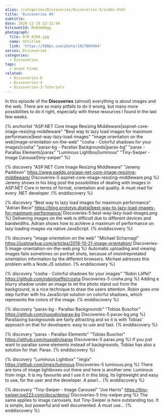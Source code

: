 ```yaml
---
alias: /categories/Discoveries/Discoveries-5/index.html
title: 'Discoveries #5'
subtitle:
date: 2020-12-19 12:12:44
hitcountId: Mo0SmHmgg
photograph:
  file: D70_0789.jpg
  name: Untitled
  link: 'https://500px.com/photo/1017604564'
series: Discoveries
categories:
  - Discoveries
tags:
  - Great Finds
related:
  - Discoveries-6
  - Discoveries-4
  - Discoveries-3-Tutorials
---
```

In this episode of the **Discoveries** (almost) everything is about images and the web. There are so many pitfalls to do it wrong, but many more possibilities to do it right, especially with these resources I found in the last few weeks.

{% anchorlist 
  "ASP.NET Core Image Resizing Middleware|aspnet-core-image-resizing-middleware" 
  "Best way to lazy load images for maximum performance|best-way-lazy-load-images" 
  "image orientation on the web|image-orientation-on-the-web" 
  "cosha - Colorful shadows for your images|cosha" 
  "parax-bg - Parallax Backgrounds|parax-bg" 
  "parax - Parallax Elements|parax" 
  "Luminous Lightbox|luminous" 
  "Tiny-Swiper - Image Carousel|tiny-swiper" 
%}

<!-- more -->

{% discovery "ASP.NET Core Image Resizing Middleware" "Jeremy Paddison" https://www.paddo.org/asp-net-core-image-resizing-middleware/ Discoveries-5 aspnet-core-image-resizing-middleware.png %}
  Jeremy shows in his blog post the possibilities of dealing with images in ASP.NET Core in terms of format, orientation and quality. A must read for every .NET developer.
{% enddiscovery %}

{% discovery "Best way to lazy load images for maximum performance" "Adrian Bece" https://blog.prototyp.digital/best-way-to-lazy-load-images-for-maximum-performance/ Discoveries-5 best-way-lazy-load-images.png %}
  Delivering images on the web is difficult due to different devices and bandwidths. Adrian shows how to achieve a maximum of performance on lazy loading images via native JavaScript.
{% enddiscovery %}

{% discovery "image orientation on the web" "Michael Scharnagl" https://justmarkup.com/articles/2019-10-21-image-orientation/ Discoveries-5 image-orientation-on-the-web.png %}
  Automatic uploading and viewing images fails sometimes on portrait shots, because of misintrepretated orientation information by the different browsers. Michael adresses this problem with a Node.JS solution.
{% enddiscovery %}

{% discovery "cosha - Colorful shadows for your images" "Robin Löffel" https://github.com/robinloeffel/cosha Discoveries-5 cosha.png %}
  Adding a blurry shadow under an image to let the photo stand out from the background, is a nice technique to draw the users attention. Robin goes one step further with his JavaScript solution on colorful shadows, which represents the colors of the image.
{% enddiscovery %}

{% discovery "parax-bg - Parallax Backgrounds" "Tobias Buschor" https://github.com/nuxodin/parax-bg Discoveries-5 parax-bg.png %}
  Parallaxing backgrounds are fairly attracting and so it is with Tobias' approach on that for developers: easy to use and fast.
{% enddiscovery %}

{% discovery "parax - Parallax Elements" "Tobias Buschor" https://github.com/nuxodin/parax Discoveries-5 parax.png %}
  If you just want to parallax some elements instead of backgrounds, Tobias has also a solution for that: Parax.
{% enddiscovery %}

{% discovery "Luminous Lightbox" "imgix" https://github.com/imgix/luminous Discoveries-5 luminous.png %}
  There are tons of image lightboxes out there and here is another one: Luminous from imgx. It is my favourite and I use it in this blog. Its lightweight and easy to use, for the user and the developer. A pearl...
{% enddiscovery %}

{% discovery "Tiny-Swiper - Image Carousel" "Joe Harris" https://tiny-swiper.joe223.com/docs/demo/ Discoveries-5 tiny-swiper.png %}
  The same applies to image carousels, but Tiny-Swiper is here outstanding too. It is simple, but powerful and well documented. A must use...
{% enddiscovery %}